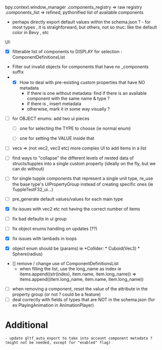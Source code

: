 



bpy.context.window_manager
    .components_registry => raw registry
    .components_list =>  refined, pythonified list of available components


- perhaps directly export default values within the schema.json ?
        - for most types , it is straighforward, but others, not so muc: like the default color in Bevy , etc

UI:
 - [x] filterable list of components to DISPLAY for selection : ComponentDefinitionsList

- Filter out invalid objects for components that have no _components suffix
- -[x] How to deal with pre-existing custom properties that have NO metadata
    * if there is one without metadata: find if there is an available component with the same name & type ?
    * if there is , insert metadata
    * otherwise, mark it in some way visually ?

- [ ] for OBJECT enums: add two ui pieces
    - [ ] one for selecting the TYPE to choose (ie normal enum)
    - [ ] one for setting the VALUE inside that


- [ ] vecs => (not vec2, vec3 etc) more complex UI to add items in a list
- [ ] find ways to "collapse" the different levels of nested data of structs/tupples into a single custom property (ideally on the fly, but we can do without)

- [ ] for single tupple components that represent a single unit type, re_use the base type's UIPropertyGroup instead of creating specific ones (ie TuppleTestF32_ui...)
- [ ] pre_generate default values/values for each main type

- [x] fix issues with vec2 etc not having the correct number of items
- [ ] fix bad defaults in ui group
- [ ] fix object enums handling on updates (??)
- [x] fix issues with lambads in loops

- [x] object enum should be <EntryName>(params)
    ie  *Collider:
            * Cuboid(Vec3)
            * Sphere(radius)

- [] remove / change use of ComponentDefinitionsList 
    - when filling the list, use the long_name as index ie items.append((str(index), item.name, item.long_name)) => items.append((item.long_name, item.name, item.long_name))
- [ ] when removing a component, reset the value of the attribute in the property group (or not ? could be a feature)
- [ ] deal correctly with fields of types that are NOT in the schema.json (for ex PlayingAnimation in AnimationPlayer)

# Additional

    - update gltf_auto_export to take into account component metadata ? (might not be needed, except for "enabled" flag)